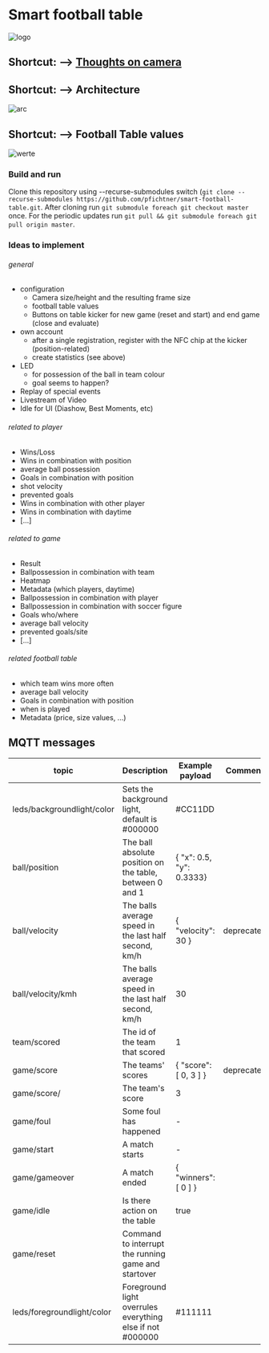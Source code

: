# Smart football table

![logo](https://github.com/pfichtner/smart-football-table/blob/master/docs/logo/SFT_Logo_Color_small.png)

## Shortcut: --> [Thoughts on camera](https://github.com/pfichtner/smart-football-table/blob/master/docs/calculations/situation_fov_fps_camera.md)

## Shortcut: --> Architecture

![arc](https://github.com/pfichtner/smart-football-table/blob/master/docs/architecture/SmartFootballTable_Architecture.png)

## Shortcut: --> Football Table values

![werte](https://github.com/pfichtner/smart-football-table/blob/master/docs/calculations/kicker_werte.jpg)

### Build and run
Clone this repository using --recurse-submodules switch (```git clone --recurse-submodules https://github.com/pfichtner/smart-football-table.git```. After cloning run ```git submodule foreach git checkout master``` once. For the periodic updates run ```git pull && git submodule foreach git pull origin master```. 

### Ideas to implement

###### general

* configuration
  * Camera size/height and the resulting frame size
  * football table values
  * Buttons on table kicker for new game (reset and start) and end game (close and evaluate)
* own account
  * after a single registration, register with the NFC chip at the kicker (position-related)
  * create statistics (see above)
* LED
  * for possession of the ball in team colour
  * goal seems to happen?
* Replay of special events
* Livestream of Video
* Idle for UI (Diashow, Best Moments, etc)

###### related to player

* Wins/Loss
* Wins in combination with position
* average ball possession
* Goals in combination with position
* shot velocity
* prevented goals
* Wins in combination with other player
* Wins in combination with daytime
* [...]

###### related to game

* Result
* Ballpossession in combination with team
* Heatmap
* Metadata (which players, daytime)
* Ballpossession in combination with player
* Ballpossession in combination with soccer figure
* Goals who/where
* average ball velocity
* prevented goals/site
* [...]

###### related football table

* which team wins more often
* average ball velocity
* Goals in combination with position
* when is played
* Metadata (price, size values, ...)

## MQTT messages
| topic                      | Description                                             | Example payload             | Comment
| -------------------------- | ------------------------------------------------------- |---------------------------- | -------
| leds/backgroundlight/color | Sets the background light, default is #000000           | #CC11DD                     |
| ball/position              | The ball absolute position on the table, between 0 and 1| { "x": 0.5, "y": 0.3333}    |
| ball/velocity              | The balls average speed in the last half second, km/h   | { "velocity": 30 }          | deprecated
| ball/velocity/kmh          | The balls average speed in the last half second, km/h   | 30                          |
| team/scored                | The id of the team that scored                          | 1                           |
| game/score                 | The teams' scores                                       | { "score": [ 0, 3 ] }       | deprecated
| game/score/<team>          | The team's score                                        | 3                           | 
| game/foul                  | Some foul has happened                                  | -                           |
| game/start                 | A match starts                                          | -                           |
| game/gameover              | A match ended                                           | { "winners": [ 0 ] }        |
| game/idle                  | Is there action on the table                            | true                        |
| game/reset                 | Command to interrupt the running game and startover     |                             |
| leds/foregroundlight/color | Foreground light overrules everything else if not #000000 | #111111                   |

